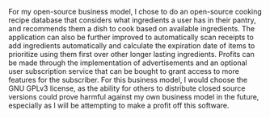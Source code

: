 For my open-source business model, I chose to do an open-source cooking recipe database that considers what ingredients a user has in their pantry, and recommends them a dish to cook based on available ingredients. The application can also be further improved to automatically scan receipts to add ingredients automatically and calculate the expiration date of items to prioritize using them first over other longer lasting ingredients. Profits can be made through the implementation of advertisements and an optional user subscription service that can be bought to grant access to more features for the subscriber. For this business model, I would choose the GNU GPLv3 license, as the ability for others to distribute closed source versions could prove harmful against my own business model in the future, especially as I will be attempting to make a profit off this software.
